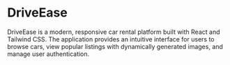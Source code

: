 # DriveEase
DriveEase is a modern, responsive car rental platform built with React and Tailwind CSS. The application provides an intuitive interface for users to browse cars, view popular listings with dynamically generated images, and manage user authentication. 
